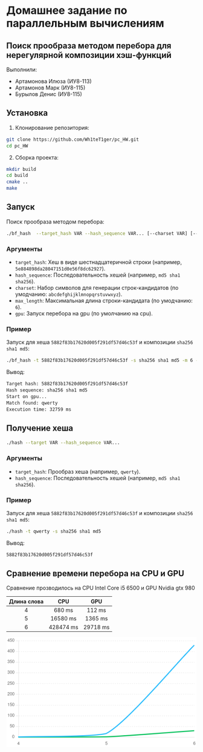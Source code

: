 # Домашнее задание по параллельным вычислениям
## Поиск прообраза методом перебора для нерегулярной композиции хэш-функций
Выполнили:
* Артамонова Илюза (ИУ8-113)
* Артамонов Марк (ИУ8-115)
* Бурылов Денис (ИУ8-115)

## Установка
1. Клонирование репозитория:
```bash
git clone https://github.com/Wh1teT1ger/pc_HW.git
cd pc_HW
```
2. Сборка проекта:
```bash
mkdir build
cd build
cmake ..
make
```

## Запуск
Поиск прообраза методом перебора:
```bash
./bf_hash  --target_hash VAR --hash_sequence VAR... [--charset VAR] [--max_length VAR] [--gpu]
```
### Аргументы
* `target_hash`: Хеш в виде шестнадцатеричной строки (например, `5e884898da28047151d0e56f8dc62927`).
* `hash_sequence`: Последовательность хешей (например, `md5 sha1 sha256`).
* `charset`: Набор символов для генерации строк-кандидатов (по умодчанию: `abcdefghijklmnopqrstuvwxyz`).
* `max_length`: Максимальная длина строки-кандидата (по умодчанию: `6`).
* `gpu`: Запуск перебора на gpu (по умолчанию на cpu).
### Пример
Запуск для хеша `5882f83b17620d005f291df57d46c53f` и композиции `sha256 sha1 md5`:
```bash
./bf_hash -t 5882f83b17620d005f291df57d46c53f -s sha256 sha1 md5 -m 6 --gpu
```
Вывод:
```bash
Target hash: 5882f83b17620d005f291df57d46c53f
Hash sequence: sha256 sha1 md5 
Start on gpu...
Match found: qwerty
Execution time: 32759 ms
```
## Получение хеша
```bash
./hash --target VAR --hash_sequence VAR...
```
### Аргументы
* `target_hash`: Прообраз  хеша (например, `qwerty`).
* `hash_sequence`: Последовательность хешей (например, `md5 sha1 sha256`).
### Пример
Запуск для хеша `5882f83b17620d005f291df57d46c53f` и композиции `sha256 sha1 md5`:
```bash
./hash -t qwerty -s sha256 sha1 md5
```
Вывод:
```bash
5882f83b17620d005f291df57d46c53f
```

## Сравнение времени перебора на CPU и GPU
Сравнение прозводилось на CPU Intel Core i5 6500 и GPU Nvidia gtx 980

| Длина слова | CPU       | GPU      |
|:-----------:|:---------:|:--------:|
| 4           | 680 ms    | 112 ms   |
| 5           | 16580 ms  | 1365 ms  |
| 6           | 428474 ms | 29718 ms |

![График](/images/compere.png "Сравнение времени перебора на CPU и GPU")